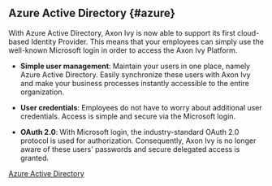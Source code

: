 ## Azure Active Directory {#azure}

With Azure Active Directory, Axon Ivy is now able to support its first cloud-based Identity Provider. This means that your employees can simply use the well-known Microsoft login in order to access the Axon Ivy Platform.

- __Simple user management__: Maintain your users in one place, namely Azure Active Directory. Easily synchronize these users with Axon Ivy and make your business processes instantly accessible to the entire organization.

- __User credentials__: Employees do not have to worry about additional user credentials. Access is simple and secure via the Microsoft login.

- __OAuth 2.0__: With Microsoft login, the industry-standard OAuth 2.0 protocol is used for authorization. Consequently, Axon Ivy is no longer aware of these users' passwords and secure delegated access is granted.

<div class="short-links">
	<a href="${docBaseUrl}/engine-guide/integration/identity-provider/azure-ad/index.html"
		target="_blank" rel="noopener noreferrer">
		<i class="si si-book"></i> Azure Active Directory
	</a>
</div>
